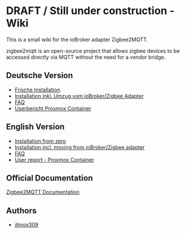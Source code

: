 # DRAFT / Still under construction - Wiki 

This is a small wiki for the ioBroker adapter Zigbee2MQTT.

zigbee2mqtt is an open-source project that allows zigbee devices to be accessed directly via MQTT without the need for a vendor bridge.


## Deutsche Version

 - [Frische Installation](./DE/DE_get-started.md)
 - [Installation inkl. Umzug vom ioBroker/Zigbee Adapter](./DE/DE_get-started_move.md)
 - [FAQ](./DE/DE_faq.md)
 - [Userbericht Proxmox Container](./DE/DE_Instruction_Proxmox_Container.md)


 ## English Version

 - [Installation from zero](./EN/EN_get-started.md)
 - [Installation incl. moving from ioBroker/Zigbee adapter](./EN/EN_get-started_move.md)
 - [FAQ](./EN/EN_faq.md)
 - [User report - Proxmox Container](./EN/EN_Instruction_Proxmox_Container.md)


## Official Documentation

[Zigbee2MQTT Documentation](https://www.zigbee2mqtt.io)

## Authors

- [@nox309](https://www.github.com/nox309)


